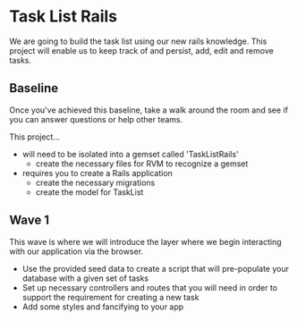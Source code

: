 # Task List Rails

We are going to build the task list using our new rails knowledge. This project will enable us to keep track of and persist, add, edit and remove tasks.

## Baseline
Once you've achieved this baseline, take a walk around the room and see if you can answer questions or help other teams.

This project...

- will need to be isolated into a gemset called 'TaskListRails'
  - create the necessary files for RVM to recognize a gemset
- requires you to create a Rails application
  - create the necessary migrations
  - create the model for TaskList
  
## Wave 1
This wave is where we will introduce the layer where we begin interacting with our application via the browser.

  - Use the provided seed data to create a script that will pre-populate your database with a given set of tasks
  - Set up necessary controllers and routes that you will need in order to support the requirement for creating a new task
  - Add some styles and fancifying to your app

